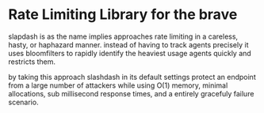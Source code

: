 # Rate Limiting Library for the brave

slapdash is as the name implies approaches rate limiting in a careless, hasty, or haphazard manner.
instead of having to track agents precisely it uses bloomfilters to rapidly identify the heaviest
usage agents quickly and restricts them.

by taking this approach slashdash in its default settings protect an endpoint from a large number of attackers
while using O(1) memory, minimal allocations, sub millisecond response times, and a entirely gracefuly failure
scenario.

